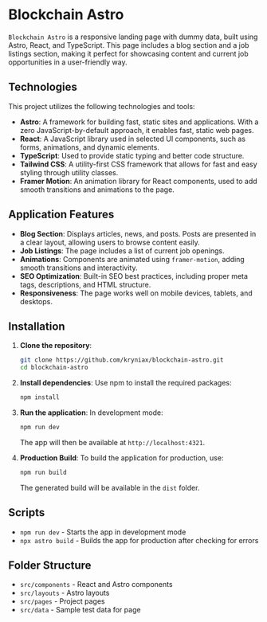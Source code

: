 
# Blockchain Astro

`Blockchain Astro` is a responsive landing page with dummy data, built using Astro, React, and TypeScript. This page includes a blog section and a job listings section, making it perfect for showcasing content and current job opportunities in a user-friendly way.

## Technologies

This project utilizes the following technologies and tools:

- **Astro**: A framework for building fast, static sites and applications. With a zero JavaScript-by-default approach, it enables fast, static web pages.
- **React**: A JavaScript library used in selected UI components, such as forms, animations, and dynamic elements.
- **TypeScript**: Used to provide static typing and better code structure.
- **Tailwind CSS**: A utility-first CSS framework that allows for fast and easy styling through utility classes.
- **Framer Motion**: An animation library for React components, used to add smooth transitions and animations to the page.

## Application Features

- **Blog Section**: Displays articles, news, and posts. Posts are presented in a clear layout, allowing users to browse content easily.
- **Job Listings**: The page includes a list of current job openings.
- **Animations**: Components are animated using `framer-motion`, adding smooth transitions and interactivity.
- **SEO Optimization**: Built-in SEO best practices, including proper meta tags, descriptions, and HTML structure.
- **Responsiveness**: The page works well on mobile devices, tablets, and desktops.

## Installation

1. **Clone the repository**:
   ```bash
   git clone https://github.com/kryniax/blockchain-astro.git
   cd blockchain-astro
   ```

2. **Install dependencies**:
   Use npm to install the required packages:
   ```bash
   npm install
   ```

3. **Run the application**:
   In development mode:
   ```bash
   npm run dev
   ```
   The app will then be available at `http://localhost:4321`.

4. **Production Build**:
   To build the application for production, use:
   ```bash
   npm run build
   ```

   The generated build will be available in the `dist` folder.

## Scripts

- `npm run dev` - Starts the app in development mode
- `npx astro build` - Builds the app for production after checking for errors

## Folder Structure

- `src/components` - React and Astro components
- `src/layouts` - Astro layouts
- `src/pages` - Project pages
- `src/data` - Sample test data for page
